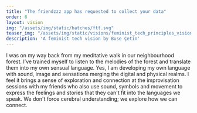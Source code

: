 ```yaml
---
title: "The friendzzz app has requested to collect your data"
order: 6
layout: vision
img: "/assets/img/static/batches/ftf.svg"
teaser_img: "/assets/img/static/visions/feminist_tech_principles_vision_6.jpg"
description: 'A feminist tech vision by Buse Çetin'
---
```


I was on my way back from my meditative walk in our neighbourhood forest. I’ve trained myself to listen to the melodies of the forest and translate them into my own sensual language. Yes, I am developing my own language with sound, image and sensations merging the digital and physical realms. I feel it brings a sense of exploration and connection at the improvisation sessions with my friends who also use sound, symbols and movement to express the feelings and stories that they can't fit into the languages we speak. We don't force cerebral understanding; we explore how we can connect.








